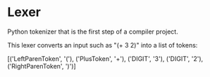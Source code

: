 # Lexer

Python tokenizer that is the first step of a compiler project.

This lexer converts an input such as "(+ 3 2)" into a list of tokens:

[('LeftParenToken', '('), ('PlusToken', '+'), ('DIGIT', '3'), ('DIGIT', '2'), ('RightParenToken', ')')]
